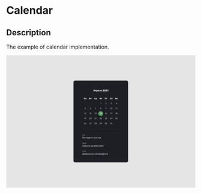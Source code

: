 # Calendar

## Description

The example of calendar implementation.

![Alt text](https://github.com/Femalopper/HTML-CSS-coding/blob/main/Calendar/Screenshots/Calendar.jpg)
